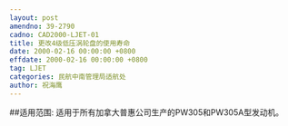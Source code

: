 ```yaml
---
layout: post
amendno: 39-2790
cadno: CAD2000-LJET-01
title: 更改4级低压涡轮盘的使用寿命
date: 2000-02-16 00:00:00 +0800
effdate: 2000-02-16 00:00:00 +0800
tag: LJET
categories: 民航中南管理局适航处
author: 祝海鹰
---
```


##适用范围:
适用于所有加拿大普惠公司生产的PW305和PW305A型发动机。

